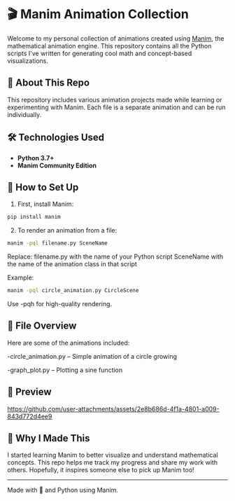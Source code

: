 # 🎬 Manim Animation Collection

Welcome to my personal collection of animations created using [Manim](https://www.manim.community/), the mathematical animation engine. This repository contains all the Python scripts I've written for generating cool math and concept-based visualizations.

## 📁 About This Repo

This repository includes various animation projects made while learning or experimenting with Manim. Each file is a separate animation and can be run individually.

## 🛠 Technologies Used

- **Python 3.7+**
- **Manim Community Edition**

## 🔧 How to Set Up

1. First, install Manim:

```bash
pip install manim
```

2. To render an animation from a file:
```bash
manim -pql filename.py SceneName
```
Replace:
filename.py with the name of your Python script
SceneName with the name of the animation class in that script

Example:
```bash
manim -pql circle_animation.py CircleScene
```
Use -pqh for high-quality rendering.

## 📂 File Overview

Here are some of the animations included:

-circle_animation.py – Simple animation of a circle growing

-graph_plot.py – Plotting a sine function

## 🎥 Preview

https://github.com/user-attachments/assets/2e8b686d-4f1a-4801-a009-843d772d4ee9

## 🙌 Why I Made This

I started learning Manim to better visualize and understand mathematical concepts. This repo helps me track my progress and share my work with others. Hopefully, it inspires someone else to pick up Manim too!

---

Made with 💖 and Python using Manim.




